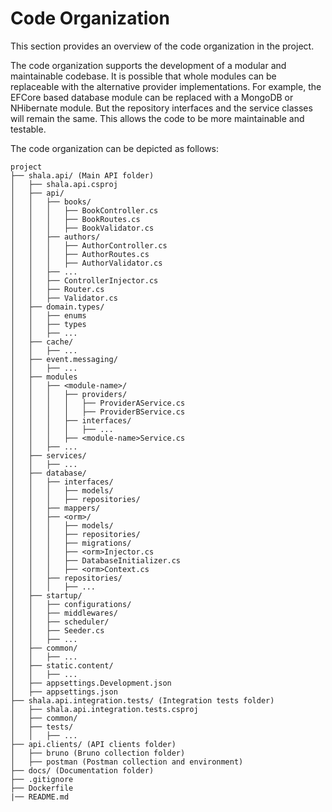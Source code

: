 # Code Organization

This section provides an overview of the code organization in the project.

The code organization supports the development of a modular and maintainable codebase. It is possible that whole modules can be replaceable with the alternative provider implementations.
For example, the EFCore based database module can be replaced with a MongoDB or NHibernate module. But the repository interfaces and the service classes will remain the same. This allows the code to be more maintainable and testable.

The code organization can be depicted as follows:

```plaintext
project
├── shala.api/ (Main API folder)
│   ├── shala.api.csproj
│   ├── api/
│   │   ├── books/
│   │   │   ├── BookController.cs
│   │   │   ├── BookRoutes.cs
│   │   │   ├── BookValidator.cs
│   │   ├── authors/
│   │   │   ├── AuthorController.cs
│   │   │   ├── AuthorRoutes.cs
│   │   │   ├── AuthorValidator.cs
│   │   ├── ...
│   │   ├── ControllerInjector.cs
│   │   ├── Router.cs
│   │   ├── Validator.cs
│   ├── domain.types/
│   │   ├── enums
│   │   ├── types
│   │   ├── ...
│   ├── cache/
│   │   ├── ...
│   ├── event.messaging/
│   │   ├── ...
│   ├── modules
│   │   ├── <module-name>/
│   │   │   ├── providers/
│   │   │   │   ├── ProviderAService.cs
│   │   │   │   ├── ProviderBService.cs
│   │   │   ├── interfaces/
│   │   │   │   ├── ...
│   │   │   ├── <module-name>Service.cs
│   │   ├── ...
│   ├── services/
│   │   ├── ...
│   ├── database/
│   │   ├── interfaces/
│   │   │   ├── models/
│   │   │   ├── repositories/
│   │   ├── mappers/
│   │   ├── <orm>/
│   │   │   ├── models/
│   │   │   ├── repositories/
│   │   │   ├── migrations/
│   │   │   ├── <orm>Injector.cs
│   │   │   ├── DatabaseInitializer.cs
│   │   │   ├── <orm>Context.cs
│   │   ├── repositories/
│   │   │   ├── ...
│   ├── startup/
│   │   ├── configurations/
│   │   ├── middlewares/
│   │   ├── scheduler/
│   │   ├── Seeder.cs
│   │   ├── ...
│   ├── common/
│   │   ├── ...
│   ├── static.content/
│   │   ├── ...
│   ├── appsettings.Development.json
│   ├── appsettings.json
├── shala.api.integration.tests/ (Integration tests folder)
│   ├── shala.api.integration.tests.csproj
│   ├── common/
│   ├── tests/
│   │   ├── ...
├── api.clients/ (API clients folder)
│   ├── bruno (Bruno collection folder)
│   ├── postman (Postman collection and environment)
├── docs/ (Documentation folder)
├── .gitignore
├── Dockerfile
|── README.md
```
